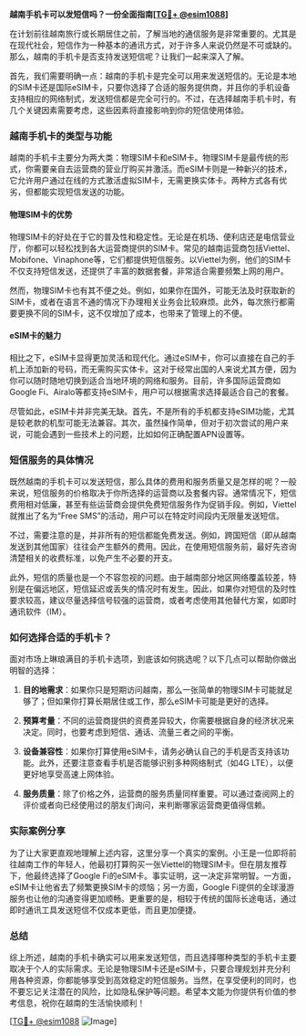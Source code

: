 **越南手机卡可以发短信吗？一份全面指南[[TG💪+ @esim1088](https://t.me/s/esim1088)]**

在计划前往越南旅行或长期居住之前，了解当地的通信服务是非常重要的。尤其是在现代社会，短信作为一种基本的通讯方式，对于许多人来说仍然是不可或缺的。那么，越南的手机卡是否支持发送短信呢？让我们一起来深入了解。

首先，我们需要明确一点：越南的手机卡是完全可以用来发送短信的。无论是本地的SIM卡还是国际eSIM卡，只要你选择了合适的服务提供商，并且你的手机设备支持相应的网络制式，发送短信都是完全可行的。不过，在选择越南手机卡时，有几个关键因素需要考虑，这些因素将直接影响到你的短信使用体验。

### 越南手机卡的类型与功能

越南的手机卡主要分为两大类：物理SIM卡和eSIM卡。物理SIM卡是最传统的形式，你需要亲自去运营商的营业厅购买并激活。而eSIM卡则是一种新兴的技术，它允许用户通过在线的方式激活虚拟SIM卡，无需更换实体卡。两种方式各有优劣，但都能实现短信发送的功能。

#### 物理SIM卡的优势

物理SIM卡的好处在于它的普及性和稳定性。无论是在机场、便利店还是电信营业厅，你都可以轻松找到各大运营商提供的SIM卡。常见的越南运营商包括Viettel、Mobifone、Vinaphone等，它们都提供短信服务。以Viettel为例，他们的SIM卡不仅支持短信发送，还提供了丰富的数据套餐，非常适合需要频繁上网的用户。

然而，物理SIM卡也有其不便之处。例如，如果你在国外，可能无法及时获取新的SIM卡，或者在语言不通的情况下办理相关业务会比较麻烦。此外，每次旅行都需要更换不同的SIM卡，这不仅增加了成本，也带来了管理上的不便。

#### eSIM卡的魅力

相比之下，eSIM卡显得更加灵活和现代化。通过eSIM卡，你可以直接在自己的手机上添加新的号码，而无需购买实体卡。这对于经常出国的人来说尤其方便，因为你可以随时随地切换到适合当地环境的网络和服务。目前，许多国际运营商如Google Fi、Airalo等都支持eSIM卡，用户可以根据需求选择最适合自己的套餐。

尽管如此，eSIM卡并非完美无缺。首先，不是所有的手机都支持eSIM功能，尤其是较老款的机型可能无法兼容。其次，虽然操作简单，但对于初次尝试的用户来说，可能会遇到一些技术上的问题，比如如何正确配置APN设置等。

### 短信服务的具体情况

既然越南的手机卡可以发送短信，那么具体的费用和服务质量又是怎样的呢？一般来说，短信服务的价格取决于你所选择的运营商以及套餐内容。通常情况下，短信费用相对低廉，甚至有些运营商会提供免费短信服务作为促销手段。例如，Viettel就推出了名为“Free SMS”的活动，用户可以在特定时间段内无限量发送短信。

不过，需要注意的是，并非所有的短信都能免费发送。例如，跨国短信（即从越南发送到其他国家）往往会产生额外的费用。因此，在使用短信服务前，最好先咨询清楚相关的收费标准，以免产生不必要的开支。

此外，短信的质量也是一个不容忽视的问题。由于越南部分地区网络覆盖较差，特别是在偏远地区，短信延迟或丢失的情况时有发生。因此，如果你对短信的及时性要求较高，建议尽量选择信号较强的运营商，或者考虑使用其他替代方案，如即时通讯软件（IM）。

### 如何选择合适的手机卡？

面对市场上琳琅满目的手机卡选项，到底该如何挑选呢？以下几点可以帮助你做出明智的选择：

1. **目的地需求**：如果你只是短期访问越南，那么一张简单的物理SIM卡可能就足够了；但如果你打算长期居住或工作，那么eSIM卡可能是更好的选择。
   
2. **预算考量**：不同的运营商提供的资费差异较大，你需要根据自身的经济状况来决定。同时，也要考虑到短信、通话、流量三者之间的平衡。

3. **设备兼容性**：如果你打算使用eSIM卡，请务必确认自己的手机是否支持该功能。此外，还要注意查看手机是否能够识别多种网络制式（如4G LTE），以便更好地享受高速上网体验。

4. **服务质量**：除了价格之外，运营商的服务质量同样重要。可以通过查阅网上的评价或者向已经使用过的朋友们询问，来判断哪家运营商更值得信赖。

### 实际案例分享

为了让大家更直观地理解上述内容，这里分享一个真实的案例。小王是一位即将前往越南工作的年轻人，他最初打算购买一张Viettel的物理SIM卡。但在朋友推荐下，他最终选择了Google Fi的eSIM卡。事实证明，这一决定非常明智。一方面，eSIM卡让他省去了频繁更换SIM卡的烦恼；另一方面，Google Fi提供的全球漫游服务也让他的沟通变得更加顺畅。更重要的是，相较于传统的国际长途电话，通过即时通讯工具发送短信不仅成本更低，而且更加便捷。

### 总结

综上所述，越南的手机卡确实可以用来发送短信，而且选择哪种类型的手机卡主要取决于个人的实际需求。无论是物理SIM卡还是eSIM卡，只要合理规划并充分利用各种资源，你都能够享受到高效稳定的短信服务。当然，在享受便利的同时，也不要忘记关注潜在的风险，比如隐私保护等问题。希望本文能为你提供有价值的参考信息，祝你在越南的生活愉快顺利！

[[TG💪+ @esim1088](https://t.me/s/esim1088) ![Image](https://i.postimg.cc/4NQfJmqS/Snipaste-2025-05-13-00-14-12.png)]